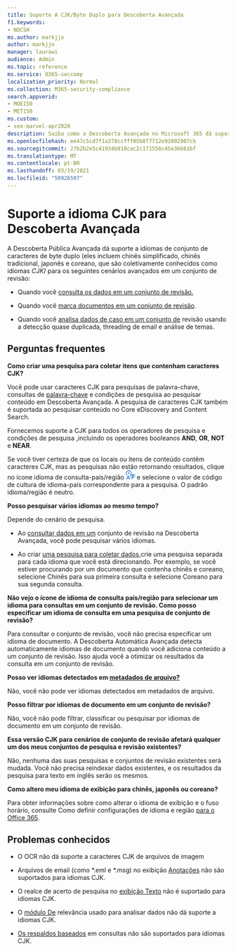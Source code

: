 ```yaml
---
title: Suporte A CJK/Byte Duplo para Descoberta Avançada
f1.keywords:
- NOCSH
ms.author: markjjo
author: markjjo
manager: laurawi
audience: Admin
ms.topic: reference
ms.service: O365-seccomp
localization_priority: Normal
ms.collection: M365-security-compliance
search.appverid:
- MOE150
- MET150
ms.custom:
- seo-marvel-apr2020
description: Saiba como a Descoberta Avançada no Microsoft 365 dá suporte a idiomas chineses, japoneses e coreanos (CJK), que usam um conjunto de caracteres de byte duplo.
ms.openlocfilehash: ee47c5cd7f1a378ccfff05b8f7712e91092907cb
ms.sourcegitcommit: 27b2b2e5c41934b918cac2c171556c45e36661bf
ms.translationtype: MT
ms.contentlocale: pt-BR
ms.lasthandoff: 03/19/2021
ms.locfileid: "50926597"
---
```

# <a name="cjk-language-support-for-advanced-ediscovery"></a>Suporte a idioma CJK para Descoberta Avançada

A Descoberta Pública Avançada dá suporte a idiomas de conjunto de caracteres de byte duplo (eles incluem chinês simplificado, chinês tradicional, japonês e coreano, que são coletivamente conhecidos como idiomas *CJK)* para os seguintes cenários avançados em um conjunto de revisão:

- Quando você [consulta os dados em um conjunto de revisão.](review-set-search.md)

- Quando você [marca documentos em um conjunto de revisão](tagging-documents.md).

- Quando você [analisa dados de caso em um conjunto de](analyzing-data-in-review-set.md) revisão usando a detecção quase duplicada, threading de email e análise de temas.

## <a name="frequently-asked-questions"></a>Perguntas frequentes

**Como criar uma pesquisa para coletar itens que contenham caracteres CJK?**

Você pode usar caracteres [](building-search-queries.md#keyword-searches)CJK para pesquisas de palavra-chave, consultas de [palavra-chave](keyword-queries-and-search-conditions.md) e condições de pesquisa ao pesquisar conteúdo em Descoberta Avançada. A pesquisa de caracteres CJK também é suportada ao pesquisar conteúdo no Core eDiscovery and Content Search.

Fornecemos suporte a CJK para todos os operadores de pesquisa e condições de pesquisa [,](keyword-queries-and-search-conditions.md#search-conditions)incluindo os operadores booleanos **AND**, **OR**, **NOT** e **NEAR**. [](keyword-queries-and-search-conditions.md#search-operators)

Se você tiver certeza de que os locais ou itens de conteúdo contêm caracteres CJK, mas as pesquisas não estão retornando resultados, clique no ícone idioma de consulta-país/região ![Ícone de país/região de idioma de consulta na pesquisa de conteúdo](../media/8d4b60c8-e1f1-40f9-88ae-ee2a7eca0886.png) e selecione o valor de código de cultura de idioma-país correspondente para a pesquisa. O padrão idioma/região é neutro.

**Posso pesquisar vários idiomas ao mesmo tempo?**

Depende do cenário de pesquisa.

- Ao [consultar dados em um](review-set-search.md) conjunto de revisão na Descoberta Avançada, você pode pesquisar vários idiomas.

- Ao criar [uma pesquisa para coletar dados,](create-search-to-collect-data.md)crie uma pesquisa separada para cada idioma que você está direcionando. Por exemplo, se você estiver procurando por um documento que contenha chinês e coreano, selecione Chinês para sua primeira consulta e selecione Coreano para sua segunda consulta.

**Não vejo o ícone de idioma de consulta país/região para selecionar um idioma para consultas em um conjunto de revisão. Como posso especificar um idioma de consulta em uma pesquisa de conjunto de revisão?**

Para consultar o conjunto de revisão, você não precisa especificar um idioma de documento. A Descoberta Automática Avançada detecta automaticamente idiomas de documento quando você adiciona conteúdo a um conjunto de revisão. Isso ajuda você a otimizar os resultados da consulta em um conjunto de revisão.

**Posso ver idiomas detectados em [metadados de arquivo?](view-documents-in-review-set.md#file-metadata)**

Não, você não pode ver idiomas detectados em metadados de arquivo.

**Posso filtrar por idiomas de documento em um conjunto de revisão?**

Não, você não pode filtrar, classificar ou pesquisar por idiomas de documento em um conjunto de revisão.

**Essa versão CJK para cenários de conjunto de revisão afetará qualquer um dos meus conjuntos de pesquisa e revisão existentes?**

Não, nenhuma das suas pesquisas e conjuntos de revisão existentes será mudada. Você não precisa reindexar dados existentes, e os resultados da pesquisa para texto em inglês serão os mesmos.

**Como altero meu idioma de exibição para chinês, japonês ou coreano?**

Para obter informações sobre como alterar o idioma de exibição e o fuso horário, consulte Como definir configurações de idioma e região [para o Office 365](/office365/troubleshoot/access-management/set-language-and-region).

## <a name="known-issues"></a>Problemas conhecidos

- O OCR não dá suporte a caracteres CJK de arquivos de imagem

- Arquivos de email (como *.eml e *.msg) no exibição [Anotações](view-documents-in-review-set.md#annotate-view) não são suportados para idiomas CJK.

- O realce de acerto de pesquisa no [exibição Texto](view-documents-in-review-set.md#text-view) não é suportado para idiomas CJK.

- O [módulo De](using-relevance.md) relevância usado para analisar dados não dá suporte a idiomas CJK.

- [Os respaldos baseados](managing-holds.md#manage-non-custodial-holds) em consultas não são suportados para idiomas CJK.